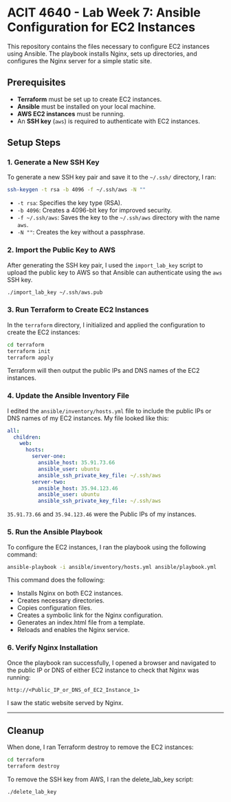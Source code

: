 # ACIT 4640 - Lab Week 7: Ansible Configuration for EC2 Instances

This repository contains the files necessary to configure EC2 instances using Ansible. The playbook installs Nginx, sets up directories, and configures the Nginx server for a simple static site.

## Prerequisites

- **Terraform** must be set up to create EC2 instances.
- **Ansible** must be installed on your local machine.
- **AWS EC2 instances** must be running.
- An **SSH key** (`aws`) is required to authenticate with EC2 instances.

## Setup Steps

### 1. Generate a New SSH Key

To generate a new SSH key pair and save it to the `~/.ssh/` directory, I ran:

```bash
ssh-keygen -t rsa -b 4096 -f ~/.ssh/aws -N ""
```

- `-t rsa`: Specifies the key type (RSA).
- `-b 4096`: Creates a 4096-bit key for improved security.
- `-f ~/.ssh/aws`: Saves the key to the `~/.ssh/aws` directory with the name `aws`.
- `-N ""`: Creates the key without a passphrase.

### 2. Import the Public Key to AWS

After generating the SSH key pair, I used the `import_lab_key` script to upload the public key to AWS so that Ansible can authenticate using the `aws` SSH key.

```bash
./import_lab_key ~/.ssh/aws.pub
```

### 3. Run Terraform to Create EC2 Instances

In the `terraform` directory, I initialized and applied the configuration to create the EC2 instances:

```bash
cd terraform
terraform init
terraform apply
```

Terraform will then output the public IPs and DNS names of the EC2 instances.

### 4. Update the Ansible Inventory File

I edited the `ansible/inventory/hosts.yml` file to include the public IPs or DNS names of my EC2 instances. My file looked like this:

```yaml
all:
  children:
    web:
      hosts:
        server-one:
          ansible_host: 35.91.73.66
          ansible_user: ubuntu
          ansible_ssh_private_key_file: ~/.ssh/aws
        server-two:
          ansible_host: 35.94.123.46
          ansible_user: ubuntu
          ansible_ssh_private_key_file: ~/.ssh/aws
```

`35.91.73.66` and `35.94.123.46` were the Public IPs of my instances.

### 5. Run the Ansible Playbook

To configure the EC2 instances, I ran the playbook using the following command:

```bash
ansible-playbook -i ansible/inventory/hosts.yml ansible/playbook.yml
```

This command does the following:
- Installs Nginx on both EC2 instances.
- Creates necessary directories.
- Copies configuration files.
- Creates a symbolic link for the Nginx configuration.
- Generates an index.html file from a template.
- Reloads and enables the Nginx service.

### 6. Verify Nginx Installation

Once the playbook ran successfully, I opened a browser and navigated to the public IP or DNS of either EC2 instance to check that Nginx was running:

```
http://<Public_IP_or_DNS_of_EC2_Instance_1>
```

I saw the static website served by Nginx.

---

## Cleanup

When done, I ran Terraform destroy to remove the EC2 instances:

```bash
cd terraform
terraform destroy
```

To remove the SSH key from AWS, I ran the delete_lab_key script:

```bash
./delete_lab_key
```
